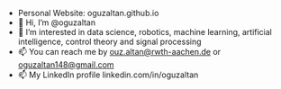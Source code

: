 - Personal Website:  oguzaltan.github.io
- 👋 Hi, I’m @oguzaltan
- 👀 I’m interested in data science, robotics, machine learning, artificial intelligence, control theory and signal processing
- 📫 You can reach me by ouz.altan@rwth-aachen.de or oguzaltan148@gmail.com
- 📫 My LinkedIn profile linkedin.com/in/oguzaltan
